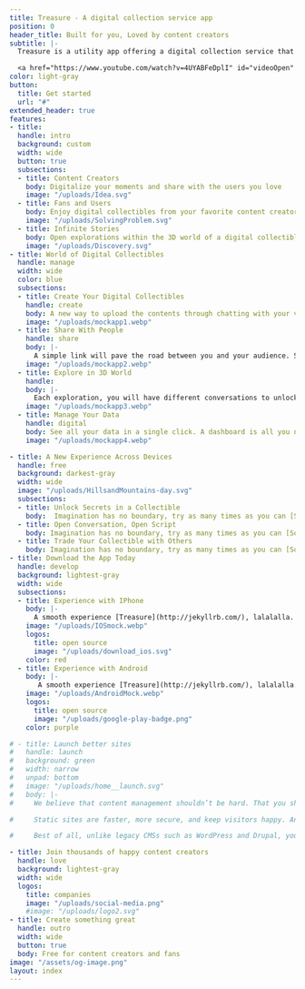 ```yaml
---
title: Treasure - A digital collection service app
position: 0
header_title: Built for you, Loved by content creators
subtitle: |-
  Treasure is a utility app offering a digital collection service that helps content creators digitalize, manage, and share highlight moments with fans and users.

  <a href="https://www.youtube.com/watch?v=4UYABFeDplI" id="videoOpen" class="link red"><svg class="icon icon--play red" x="0px" y="0px" viewBox="0 0 24 24" xml:space="preserve"><g><path d="M21.3,12c0,5.1-4.2,9.3-9.3,9.3S2.7,17.1,2.7,12S6.9,2.7,12,2.7S21.3,6.9,21.3,12z M20,12c0-4.4-3.6-8-8-8s-8,3.6-8,8 s3.6,8,8,8S20,16.4,20,12z M9.3,8l7.3,4l-7.3,4V8z M10.7,13.7l3.2-1.7l-3.2-1.7V13.7z"/></g></svg>Watch the intro</a> 
color: light-gray
button:
  title: Get started
  url: "#"
extended_header: true
features:
- title: 
  handle: intro
  background: custom
  width: wide
  button: true
  subsections:
  - title: Content Creators
    body: Digitalize your moments and share with the users you love
    image: "/uploads/Idea.svg"
  - title: Fans and Users
    body: Enjoy digital collectibles from your favorite content creators
    image: "/uploads/SolvingProblem.svg"
  - title: Infinite Stories 
    body: Open explorations within the 3D world of a digital collectible
    image: "/uploads/Discovery.svg"
- title: World of Digital Collectibles
  handle: manage
  width: wide
  color: blue
  subsections:
  - title: Create Your Digital Collectibles
    handle: create
    body: A new way to upload the contents through chatting with your virtual assistant.
    image: "/uploads/mockapp1.webp"
  - title: Share With People
    handle: share
    body: |-
      A simple link will pave the road between you and your audience. Send a simple post on social media is enough.
    image: "/uploads/mockapp2.webp"
  - title: Explore in 3D World
    handle: 
    body: |-
      Each exploration, you will have different conversations to unlock the resources in a collectible world.
    image: "/uploads/mockapp3.webp"
  - title: Manage Your Data
    handle: digital
    body: See all your data in a single click. A dashboard is all you need to know everything.
    image: "/uploads/mockapp4.webp"

- title: A New Experience Across Devices
  handle: free
  background: darkest-gray
  width: wide
  image: "/uploads/HillsandMountains-day.svg"
  subsections:
  - title: Unlock Secrets in a Collectible
    body:  Imagination has no boundary, try as many times as you can [Some Link](https://google.com).
  - title: Open Conversation, Open Script
    body: Imagination has no boundary, try as many times as you can [Some Link](https://google.com).
  - title: Trade Your Collectible with Others
    body: Imagination has no boundary, try as many times as you can [Some Link](https://google.com).
- title: Download the App Today
  handle: develop
  background: lightest-gray
  width: wide
  subsections:
  - title: Experience with IPhone
    body: |-
      A smooth experience [Treasure](http://jekyllrb.com/), lalalalla.
    image: "/uploads/IOSmock.webp"
    logos:
      title: open source
      image: "/uploads/download_ios.svg"
    color: red
  - title: Experience with Android
    body: |-
       A smooth experience [Treasure](http://jekyllrb.com/), lalalalla.
    image: "/uploads/AndroidMock.webp"
    logos:
      title: open source
      image: "/uploads/google-play-badge.png"
    color: purple

# - title: Launch better sites
#   handle: launch
#   background: green
#   width: narrow
#   unpad: bottom
#   image: "/uploads/home__launch.svg"
#   body: |-
#     We believe that content management shouldn’t be hard. That you should be able to host your website wherever you want. That websites should be able to outlive their CMS. Our tools should be simple, but never dumbed down.

#     Static sites are faster, more secure, and keep visitors happy. And speed matters: According to Google, **nearly half of all visitors will leave a mobile site if the pages don’t load within 3 seconds**.

#     Best of all, unlike legacy CMSs such as WordPress and Drupal, your website’s entire source code and content are completely portable. Never be locked into a particular service again. An Open Web is a better web.

- title: Join thousands of happy content creators
  handle: love
  background: lightest-gray
  width: wide
  logos:
    title: companies
    image: "/uploads/social-media.png"
    #image: "/uploads/logo2.svg"
- title: Create something great
  handle: outro
  width: wide
  button: true
  body: Free for content creators and fans
image: "/assets/og-image.png"
layout: index
---
```


